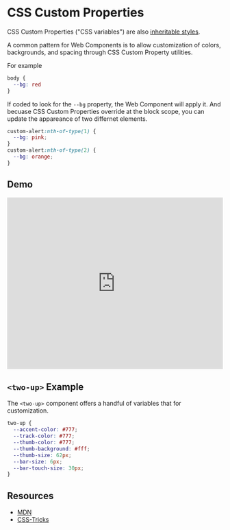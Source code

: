 # CSS Custom Properties

CSS Custom Properties ("CSS variables") are also [inheritable styles](/styling/inheritable.html).

A common pattern for Web Components is to allow customization of colors, backgrounds, and spacing through CSS Custom Property utilities.

For example

```css
body {
  --bg: red
}
```

If coded to look for the `--bg` property, the Web Component will apply it. And becuase CSS Custom Properties override at the block scope, you can update the appareance of two differnet elements.

```css
custom-alert:nth-of-type(1) {
  --bg: pink;
}
custom-alert:nth-of-type(2) {
  --bg: orange;
}
```

## Demo 

<iframe height="400" style="width: 100%;" scrolling="no" title="&lt;custom-alert&gt; theme demo" src="https://codepen.io/davatron5000/embed/GRyGBjJ?default-tab=html%2Cresult&theme-id=light" frameborder="no" loading="lazy" allowtransparency="true" allowfullscreen="true">
  See the Pen <a href="https://codepen.io/davatron5000/pen/GRyGBjJ">
  &lt;custom-alert&gt; theme demo</a> by Dave Rupert (<a href="https://codepen.io/davatron5000">@davatron5000</a>)
  on <a href="https://codepen.io">CodePen</a>.
</iframe>

## `<two-up>` Example

The `<two-up>` component offers a handful of variables that for customization.

```css
two-up {
  --accent-color: #777;
  --track-color: #777;
  --thumb-color: #777;
  --thumb-background: #fff;
  --thumb-size: 62px;
  --bar-size: 6px;
  --bar-touch-size: 30px;
}
```

## Resources

- [MDN]()
- [CSS-Tricks]()
